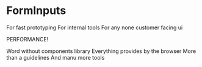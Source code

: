 # FormInputs

For fast prototyping
For internal tools
For any none customer facing ui

PERFORMANCE!

Word without components library
Everything provides by the browser
More than a guidelines
And manu more tools
